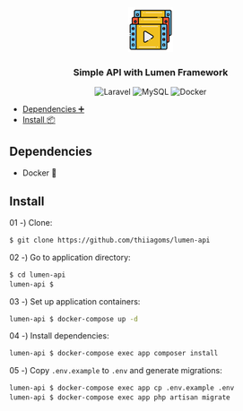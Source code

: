 <div align="center">
  <a href="https://github.com/thiiagoms/lumen-api">
      <img src="./.assets/img/series.png" alt="Logo" width="80" height="80">
  </a>
  <h3>Simple API with Lumen Framework </h3>
  <p float="left">
    <img
      src="https://img.shields.io/badge/laravel-%23FF2D20.svg?style=for-the-badge&logo=laravel&logoColor=white"
      alt="Laravel"
    >
    <img
      src="https://img.shields.io/badge/mysql-%2300f.svg?style=for-the-badge&logo=mysql&logoColor=white"
      alt="MySQL"
    >
    <img
      src="https://img.shields.io/badge/docker-%230db7ed.svg?style=for-the-badge&logo=docker&logoColor=white"
      alt="Docker"
    >
  </p>
</div>

- [Dependencies :heavy_plus_sign:](#dependencies)
- [Install :package:](#install)

## Dependencies
- Docker :whale:

## Install

01 -) Clone:
```bash
$ git clone https://github.com/thiiagoms/lumen-api
```

02 -) Go to application directory:
```bash
$ cd lumen-api
lumen-api $
```

03 -) Set up application containers:
```bash
lumen-api $ docker-compose up -d
```

04 -) Install dependencies:
```bash
lumen-api $ docker-compose exec app composer install
```

05 -) Copy `.env.example` to `.env` and generate migrations:
```bash
lumen-api $ docker-compose exec app cp .env.example .env
lumen-api $ docker-compose exec app php artisan migrate
```


